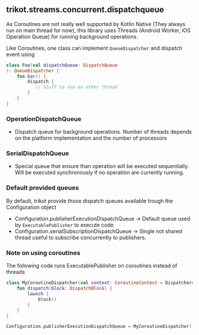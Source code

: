 ## trikot.streams.concurrent.dispatchqueue
As Coroutines are not really well supported by Kotlin Native (They always run on main thread for now), this library uses Threads (Android Worker, iOS Operation Queue)  for running background operations.

Like Coroutines, one class can implement `QueueDispatcher` and dispatch event using
```kotlin
class Foo(val dispatchQueue: DispatchQueue
): QueueDispatcher {
	fun bar() {
		dispatch {
		   // Stuff to run on other thread
		}
	}
}
```

### OperationDispatchQueue
- Dispatch queue for background operations. Number of threads depends on the platform implementation and the number of processors

### SerialDispatchQueue
- Special queue that ensure than operation will be executed sequentially. Will be executed synchronously if no operation are currently running.

### Default provided queues
By default, trikot provide those dispatch queues available trough the Configuration object
* Configuration.publisherExecutionDispatchQueue -> Default queue used by `ExecutablePublisher` to execute code
* Configuration.serialSubscriptionDispatchQueue -> Single not shared thread useful to subscribe concurrently to publishers.

### Note on using coroutines
The following code runs ExecutablePublisher on coroutines instead of threads

```kotlin
class MyCoroutineDispatcher(val context: CoroutineContext = Dispatchers.unconfined): DispatchQueue, CoroutineScope {
	fun dispatch(block: DispatchBlock) {
		launch {
			block()
		}
	}
}

Configuration.publisherExecutionDispatchQueue = MyCoroutineDispatcher()

```
